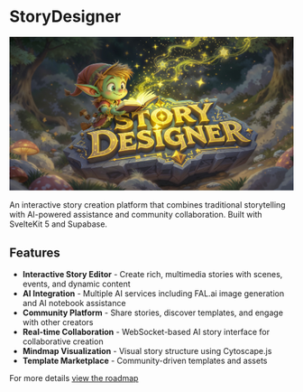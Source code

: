 # StoryDesigner

![StoryDesigner Logo](./static/stories/storydesigner.jpg)

An interactive story creation platform that combines traditional storytelling with AI-powered assistance and community collaboration. Built with SvelteKit 5 and Supabase.

## Features

- **Interactive Story Editor** - Create rich, multimedia stories with scenes, events, and dynamic content
- **AI Integration** - Multiple AI services including FAL.ai image generation and AI notebook assistance
- **Community Platform** - Share stories, discover templates, and engage with other creators
- **Real-time Collaboration** - WebSocket-based AI story interface for collaborative creation
- **Mindmap Visualization** - Visual story structure using Cytoscape.js
- **Template Marketplace** - Community-driven templates and assets

For more details [view the roadmap](./ROADMAP.md)
